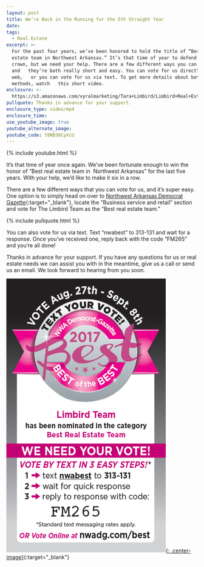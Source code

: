 ```yaml
---
layout: post
title: We’re Back in the Running for the 5th Straight Year
date:
tags:
  - Real Estate
excerpt: >-
  For the past four years, we’ve been honored to hold the title of “Best real  
  estate team in Northwest Arkansas.” It’s that time of year to defend our  
  crown, but we need your help. There are a few different ways you can vote,
  and   they’re both really short and easy. You can vote for us directly on the
  web,   or you can vote for us via text. To get more details about both
  methods, watch   this short video.
enclosure: >-
  https://s3.amazonaws.com/vyralmarketing/Tara+Limbird/Limbird+Real+Estate+Group-+Limbird+for+Best+of+the+Best.mp4
pullquote: Thanks in advance for your support.
enclosure_type: video/mp4
enclosure_time:
use_youtube_image: true
youtube_alternate_image:
youtube_code: Y8NB38CyXcU
---
```



{% include youtube.html %}

It’s that time of year once again. We’ve been fortunate enough to win the honor of “Best real estate team in &nbsp;Northwest Arkansas” for the last five years. With your help, we’d like to make it six in a row.

There are a few different ways that you can vote for us, and it’s super easy. One option is to simply head on over to [Northwest Arkansas Democrat Gazette](http://www.nwadg.com/best){:target="_blank"}, locate the “Business service and retail” section and vote for The Limbird Team as the “Best real estate team.”

{% include pullquote.html %}

You can also vote for us via text. Text “nwabest” to 313-131 and wait for a response. Once you’ve received one, reply back with the code “FM265” and you’re all done!

Thanks in advance for your support. If you have any questions for us or real estate needs we can assist you with in the meantime, give us a call or send us an email. We look forward to hearing from you soon.

[![Click Here to VOTE!](/uploads/Limbird_500-&#40;2&#41;.jpg){: .center-image}](www.nwadg.com/best){:target="_blank"}